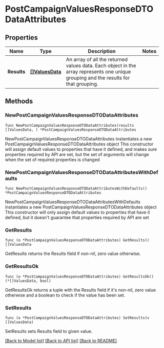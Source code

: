 # PostCampaignValuesResponseDTODataAttributes

## Properties

Name | Type | Description | Notes
------------ | ------------- | ------------- | -------------
**Results** | [**[]ValuesData**](ValuesData.md) | An array of all the returned values data. Each object in the array represents one unique grouping and the results for that grouping. | 

## Methods

### NewPostCampaignValuesResponseDTODataAttributes

`func NewPostCampaignValuesResponseDTODataAttributes(results []ValuesData, ) *PostCampaignValuesResponseDTODataAttributes`

NewPostCampaignValuesResponseDTODataAttributes instantiates a new PostCampaignValuesResponseDTODataAttributes object
This constructor will assign default values to properties that have it defined,
and makes sure properties required by API are set, but the set of arguments
will change when the set of required properties is changed

### NewPostCampaignValuesResponseDTODataAttributesWithDefaults

`func NewPostCampaignValuesResponseDTODataAttributesWithDefaults() *PostCampaignValuesResponseDTODataAttributes`

NewPostCampaignValuesResponseDTODataAttributesWithDefaults instantiates a new PostCampaignValuesResponseDTODataAttributes object
This constructor will only assign default values to properties that have it defined,
but it doesn't guarantee that properties required by API are set

### GetResults

`func (o *PostCampaignValuesResponseDTODataAttributes) GetResults() []ValuesData`

GetResults returns the Results field if non-nil, zero value otherwise.

### GetResultsOk

`func (o *PostCampaignValuesResponseDTODataAttributes) GetResultsOk() (*[]ValuesData, bool)`

GetResultsOk returns a tuple with the Results field if it's non-nil, zero value otherwise
and a boolean to check if the value has been set.

### SetResults

`func (o *PostCampaignValuesResponseDTODataAttributes) SetResults(v []ValuesData)`

SetResults sets Results field to given value.



[[Back to Model list]](../README.md#documentation-for-models) [[Back to API list]](../README.md#documentation-for-api-endpoints) [[Back to README]](../README.md)


